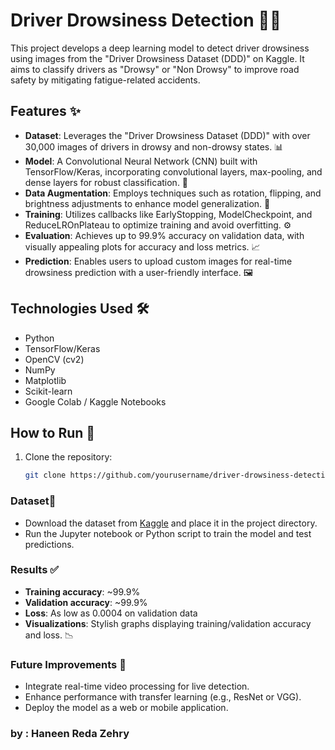 # Driver Drowsiness Detection 🚗💤

This project develops a deep learning model to detect driver drowsiness using images from the "Driver Drowsiness Dataset (DDD)" on Kaggle. It aims to classify drivers as "Drowsy" or "Non Drowsy" to improve road safety by mitigating fatigue-related accidents.

## Features ✨
- **Dataset**: Leverages the "Driver Drowsiness Dataset (DDD)" with over 30,000 images of drivers in drowsy and non-drowsy states. 📊
- **Model**: A Convolutional Neural Network (CNN) built with TensorFlow/Keras, incorporating convolutional layers, max-pooling, and dense layers for robust classification. 🧠
- **Data Augmentation**: Employs techniques such as rotation, flipping, and brightness adjustments to enhance model generalization. 🔄
- **Training**: Utilizes callbacks like EarlyStopping, ModelCheckpoint, and ReduceLROnPlateau to optimize training and avoid overfitting. ⚙️
- **Evaluation**: Achieves up to 99.9% accuracy on validation data, with visually appealing plots for accuracy and loss metrics. 📈
- **Prediction**: Enables users to upload custom images for real-time drowsiness prediction with a user-friendly interface. 🖼️

## Technologies Used 🛠️
- Python
- TensorFlow/Keras
- OpenCV (cv2)
- NumPy
- Matplotlib
- Scikit-learn
- Google Colab / Kaggle Notebooks

## How to Run 🚀
1. Clone the repository:  
   ```bash
   git clone https://github.com/yourusername/driver-drowsiness-detection.git

### Dataset🚀
- Download the dataset from [Kaggle](https://www.kaggle.com/datasets/ismailnasri20/driver-drowsiness-dataset-ddd) and place it in the project directory.
- Run the Jupyter notebook or Python script to train the model and test predictions.

### Results ✅
- **Training accuracy**: ~99.9%
- **Validation accuracy**: ~99.9%
- **Loss**: As low as 0.0004 on validation data
- **Visualizations**: Stylish graphs displaying training/validation accuracy and loss. 📉

### Future Improvements 🔮
- Integrate real-time video processing for live detection.
- Enhance performance with transfer learning (e.g., ResNet or VGG).
- Deploy the model as a web or mobile application.

### by : Haneen Reda Zehry
